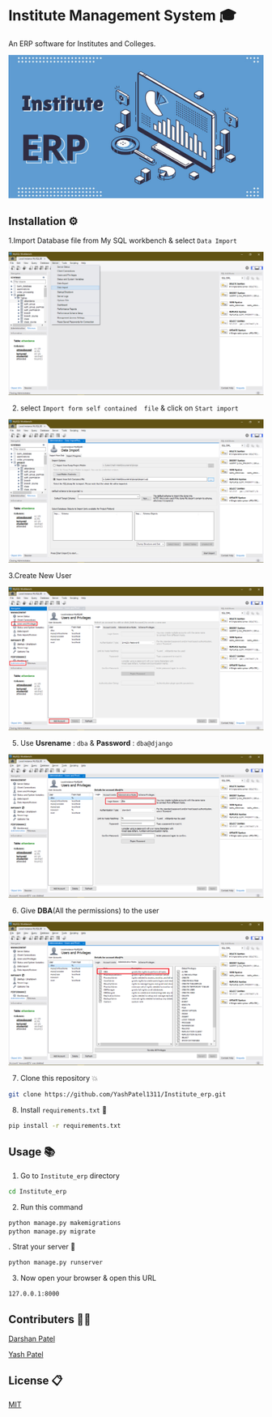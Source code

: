 # Institute Management System 🎓

An ERP software for Institutes and Colleges.

<img src="images/Institute.png">


## Installation ⚙️

1.Import Database file from My SQL workbench & select ``` Data Import ``` 

<img src="images/database.png">


2. select ``` Import form self contained  file ``` & click on ``` Start import ```


<img src="images/database2.png">


3.Create New User

<img src="images/database3.png">

5. Use **Usrename** :  ```dba``` & **Password** : ```dba@django```

<img src="images/database4.png">

6. Give **DBA**(All the permissions) to the user

<img src="images/database5.png">

7. Clone this repository 💥
```bash
git clone https://github.com/YashPatel1311/Institute_erp.git
```
8. Install ```requirements.txt``` 🎉
```bash
pip install -r requirements.txt
```

## Usage 📚

1. Go to ```Institute_erp``` directory
```bash
cd Institute_erp
```
2. Run this command 
```bash
python manage.py makemigrations
python manage.py migrate
```

. Strat your server 🚀
```bash
python manage.py runserver
```

3. Now open your browser & open this URL 
```bash
127.0.0.1:8000
```


## Contributers 👨‍💻

[Darshan Patel](https://github.com/darshanpatel44)

[Yash Patel](https://github.com/YashPatel1311)

## License 📋
[MIT](https://choosealicense.com/licenses/mit/)
